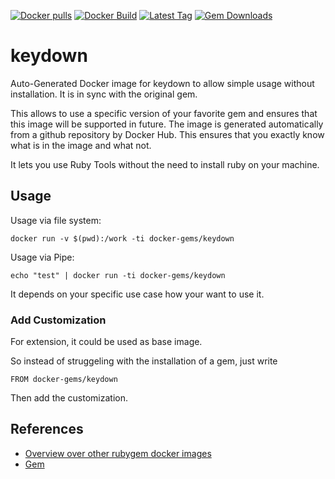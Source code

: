 [![Docker pulls](https://img.shields.io/docker/pulls/rubygem/keydown.svg)](https://hub.docker.com/r/rubygem/keydown/)
[![Docker Build](https://img.shields.io/docker/automated/rubygem/keydown.svg)](https://hub.docker.com/r/rubygem/keydown/)
[![Latest Tag](https://img.shields.io/github/tag/docker-rubygem/keydown.svg)](https://hub.docker.com/r/rubygem/keydown/)
[![Gem Downloads](https://img.shields.io/gem/dt/keydown.svg)](https://rubygems.org/gems/keydown/)
# keydown

Auto-Generated Docker image for keydown to allow simple usage without installation.
It is in sync with the original gem.

This allows to use a specific version of your favorite gem and ensures that this image will be supported in future.
The image is generated automatically from a github repository by Docker Hub.
This ensures that you exactly know what is in the image and what not.

It lets you use Ruby Tools without the need to install ruby on your machine.

## Usage

Usage via file system:

`docker run -v $(pwd):/work -ti docker-gems/keydown`

Usage via Pipe:

`echo "test" | docker run -ti docker-gems/keydown`

It depends on your specific use case how your want to use it.

### Add Customization

For extension, it could be used as base image.

So instead of struggeling with the installation of a gem, just write

`FROM docker-gems/keydown`

Then add the customization.

## References

 - [Overview over other rubygem docker images](https://github.com/thinkbot/docker-rubygem)
 - [Gem](https://rubygems.org/gems/keydown/)

